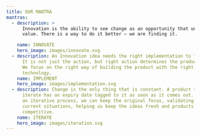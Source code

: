 ```yaml
---
title: OUR MANTRA
mantras:
  - description: >
      Innovation is the ability to see change as an opportunity that unlocks new
      value. There is a way to do it better – we are finding it.

    name: INNOVATE
    hero_image: images/innovate.svg
  - description: An Innovation idea needs the right implementation to find success.
      It is not just the action, but right action determines the product fate.
      We focus on the right way of building the product with the right
      technology.
    name: IMPLEMENT
    hero_image: images/implementation.svg
  - description: Change is the only thing that is constant. A product that does not
      iterate has an expiry date tagged to it as soon as it comes out. Through
      an iterative process, we can keep the original focus, validating for
      current situations, helping us keep the ideas fresh and products
      competitive.
    name: ITERATE
    hero_image: images/iteration.svg
---
```

 
